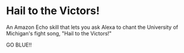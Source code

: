 # Hail to the Victors!
An Amazon Echo skill that lets you ask Alexa to chant the University of Michigan's fight song, "Hail to the Victors!"

GO BLUE!!
